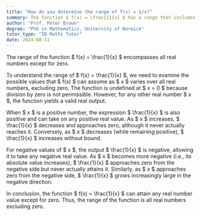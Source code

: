 ```yaml
---
title: "How do you determine the range of f(x) = 1/x?"
summary: The function $ f(x) = \frac{1}{x} $ has a range that includes all real numbers except for 0.
author: "Prof. Peter Brown"
degree: "PhD in Mathematics, University of Warwick"
tutor_type: "IB Maths Tutor"
date: 2024-08-11
---
```


The range of the function $ f(x) = \frac{1}{x} $ encompasses all real numbers except for zero.

To understand the range of $ f(x) = \frac{1}{x} $, we need to examine the possible values that $ f(x) $ can assume as $ x $ varies over all real numbers, excluding zero. The function is undefined at $ x = 0 $ because division by zero is not permissible. However, for any other real number $ x $, the function yields a valid real output.

When $ x $ is a positive number, the expression $ \frac{1}{x} $ is also positive and can take on any positive real value. As $ x $ increases, $ \frac{1}{x} $ decreases and approaches zero, although it never actually reaches it. Conversely, as $ x $ decreases (while remaining positive), $ \frac{1}{x} $ increases without bound.

For negative values of $ x $, the output $ \frac{1}{x} $ is negative, allowing it to take any negative real value. As $ x $ becomes more negative (i.e., its absolute value increases), $ \frac{1}{x} $ approaches zero from the negative side but never actually attains it. Similarly, as $ x $ approaches zero from the negative side, $ \frac{1}{x} $ grows increasingly large in the negative direction.

In conclusion, the function $ f(x) = \frac{1}{x} $ can attain any real number value except for zero. Thus, the range of the function is all real numbers excluding zero.
    